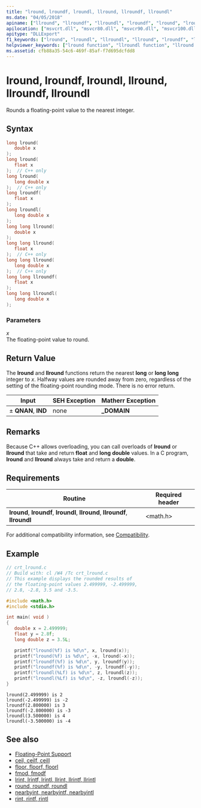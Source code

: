 ```yaml
---
title: "lround, lroundf, lroundl, llround, llroundf, llroundl"
ms.date: "04/05/2018"
apiname: ["llround", "llroundf", "llroundl", "lroundf", "lround", "lroundl"]
apilocation: ["msvcrt.dll", "msvcr80.dll", "msvcr90.dll", "msvcr100.dll", "msvcr100_clr0400.dll", "msvcr110.dll", "msvcr110_clr0400.dll", "msvcr120.dll", "msvcr120_clr0400.dll", "ucrtbase.dll", "api-ms-win-crt-math-l1-1-0.dll"]
apitype: "DLLExport"
f1_keywords: ["lround", "lroundl", "llroundl", "llround", "lroundf", "llroundf"]
helpviewer_keywords: ["lround function", "llroundl function", "llround function", "lroundf function", "llroundf function", "lroundl function"]
ms.assetid: cfb88a35-54c6-469f-85af-f7d695dcfdd8
---
```

# lround, lroundf, lroundl, llround, llroundf, llroundl

Rounds a floating-point value to the nearest integer.

## Syntax

```C
long lround(
   double x
);
long lround(
   float x
);  // C++ only
long lround(
   long double x
);  // C++ only
long lroundf(
   float x
);
long lroundl(
   long double x
);
long long llround(
   double x
);
long long llround(
   float x
);  // C++ only
long long llround(
   long double x
);  // C++ only
long long llroundf(
   float x
);
long long llroundl(
   long double x
);
```

### Parameters

*x*<br/>
The floating-point value to round.

## Return Value

The **lround** and **llround** functions return the nearest **long** or **long** **long** integer to *x*. Halfway values are rounded away from zero, regardless of the setting of the floating-point rounding mode. There is no error return.

|Input|SEH Exception|Matherr Exception|
|-----------|-------------------|-----------------------|
|± **QNAN**, **IND**|none|**_DOMAIN**|

## Remarks

Because C++ allows overloading, you can call overloads of **lround** or **llround** that take and return **float** and **long** **double** values. In a C program, **lround** and **llround** always take and return a **double**.

## Requirements

|Routine|Required header|
|-------------|---------------------|
|**lround**, **lroundf**, **lroundl**, **llround**, **llroundf**, **llroundl**|\<math.h>|

For additional compatibility information, see [Compatibility](../../c-runtime-library/compatibility.md).

## Example

```C
// crt_lround.c
// Build with: cl /W4 /Tc crt_lround.c
// This example displays the rounded results of
// the floating-point values 2.499999, -2.499999,
// 2.8, -2.8, 3.5 and -3.5.

#include <math.h>
#include <stdio.h>

int main( void )
{
   double x = 2.499999;
   float y = 2.8f;
   long double z = 3.5L;

   printf("lround(%f) is %d\n", x, lround(x));
   printf("lround(%f) is %d\n", -x, lround(-x));
   printf("lroundf(%f) is %d\n", y, lroundf(y));
   printf("lroundf(%f) is %d\n", -y, lroundf(-y));
   printf("lroundl(%Lf) is %d\n", z, lroundl(z));
   printf("lroundl(%Lf) is %d\n", -z, lroundl(-z));
}
```

```Output
lround(2.499999) is 2
lround(-2.499999) is -2
lroundf(2.800000) is 3
lroundf(-2.800000) is -3
lroundl(3.500000) is 4
lroundl(-3.500000) is -4
```

## See also

- [Floating-Point Support](../../c-runtime-library/floating-point-support.md)
- [ceil, ceilf, ceill](ceil-ceilf-ceill.md)
- [floor, floorf, floorl](floor-floorf-floorl.md)
- [fmod, fmodf](fmod-fmodf.md)
- [lrint, lrintf, lrintl, llrint, llrintf, llrintl](lrint-lrintf-lrintl-llrint-llrintf-llrintl.md)
- [round, roundf, roundl](round-roundf-roundl.md)
- [nearbyint, nearbyintf, nearbyintl](nearbyint-nearbyintf-nearbyintl1.md)
- [rint, rintf, rintl](rint-rintf-rintl.md)
